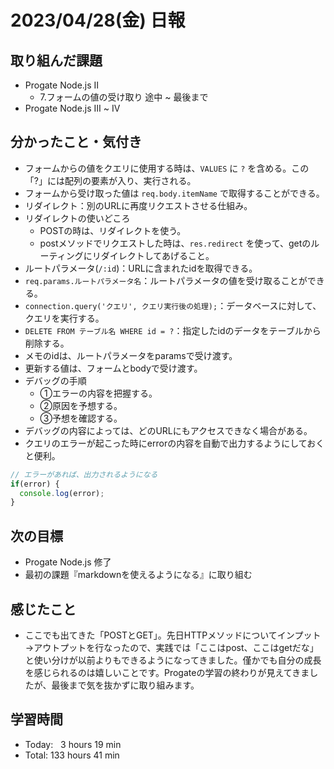 # 2023/04/28(金) 日報
## 取り組んだ課題
- Progate Node.js Ⅱ
  - 7.フォームの値の受け取り 途中 ~ 最後まで
- Progate Node.js Ⅲ ~ Ⅳ

## 分かったこと・気付き
- フォームからの値をクエリに使用する時は、`VALUES` に `?` を含める。この「?」には配列の要素が入り、実行される。
- フォームから受け取った値は `req.body.itemName` で取得することができる。
- リダイレクト：別のURLに再度リクエストさせる仕組み。
- リダイレクトの使いどころ
  - POSTの時は、リダイレクトを使う。
  - postメソッドでリクエストした時は、`res.redirect` を使って、getのルーティングにリダイレクトしてあげること。
- ルートパラメータ(`/:id`)：URLに含まれたidを取得できる。
- `req.params.ルートパラメータ名`：ルートパラメータの値を受け取ることができる。
- `connection.query('クエリ', クエリ実行後の処理);`：データベースに対して、クエリを実行する。
- `DELETE FROM テーブル名 WHERE id = ?`：指定したidのデータをテーブルから削除する。
- メモのidは、ルートパラメータをparamsで受け渡す。
- 更新する値は、フォームとbodyで受け渡す。
- デバッグの手順
  - ①エラーの内容を把握する。
  - ②原因を予想する。
  - ③予想を確認する。
- デバッグの内容によっては、どのURLにもアクセスできなく場合がある。
- クエリのエラーが起こった時にerrorの内容を自動で出力するようにしておくと便利。
``` Node.js
// エラーがあれば、出力されるようになる
if(error) {
  console.log(error);
}
```

## 次の目標
- Progate Node.js 修了
- 最初の課題『markdownを使えるようになる』に取り組む

## 感じたこと
- ここでも出てきた「POSTとGET」。先日HTTPメソッドについてインプット→アウトプットを行なったので、実践では「ここはpost、ここはgetだな」と使い分けが以前よりもできるようになってきました。僅かでも自分の成長を感じられるのは嬉しいことです。Progateの学習の終わりが見えてきましたが、最後まで気を抜かずに取り組みます。

## 学習時間
- Today:&nbsp;&nbsp;&nbsp;3 hours 19 min
- Total: 133 hours 41 min
